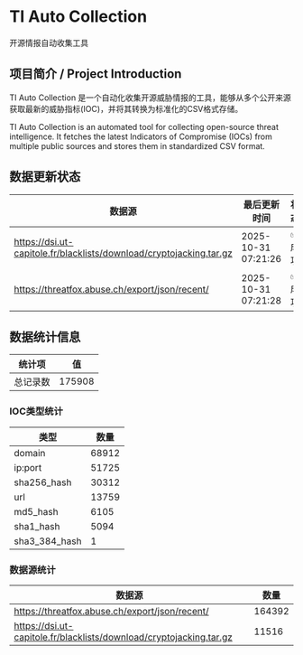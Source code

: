 # TI Auto Collection

 开源情报自动收集工具

## 项目简介 / Project Introduction

TI Auto Collection 是一个自动化收集开源威胁情报的工具，能够从多个公开来源获取最新的威胁指标(IOC)，并将其转换为标准化的CSV格式存储。

TI Auto Collection is an automated tool for collecting open-source threat intelligence. It fetches the latest Indicators of Compromise (IOCs) from multiple public sources and stores them in standardized CSV format.

## 数据更新状态

| 数据源 | 最后更新时间 | 状态 |
|--------|------------|------|
| https://dsi.ut-capitole.fr/blacklists/download/cryptojacking.tar.gz | 2025-10-31 07:21:26 | ✅ 成功 |
| https://threatfox.abuse.ch/export/json/recent/ | 2025-10-31 07:21:28 | ✅ 成功 |

























































































































































































































## 数据统计信息

| 统计项 | 值 |
|--------|----|
| 总记录数 | 175908 |

### IOC类型统计

| 类型 | 数量 |
|------|------|
| domain | 68912 |
| ip:port | 51725 |
| sha256_hash | 30312 |
| url | 13759 |
| md5_hash | 6105 |
| sha1_hash | 5094 |
| sha3_384_hash | 1 |

### 数据源统计

| 数据源 | 数量 |
|--------|------|
| https://threatfox.abuse.ch/export/json/recent/ | 164392 |
| https://dsi.ut-capitole.fr/blacklists/download/cryptojacking.tar.gz | 11516 |
